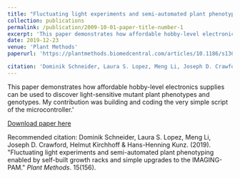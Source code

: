 ```yaml
---
title: "Fluctuating light experiments and semi-automated plant phenotyping enabled by self-built growth racks and simple upgrades to the IMAGING-PAM"
collection: publications
permalink: /publication/2009-10-01-paper-title-number-1
excerpt: 'This paper demonstrates how affordable hobby-level electronics supplies can be used to discover fluctuating light-sensitive mutant plant phenotypes and genotypes. My contribution was building and coding the very simple script of the microcontroller.'
date: 2019-12-23
venue: 'Plant Methods'
paperurl: 'https://plantmethods.biomedcentral.com/articles/10.1186/s13007-019-0546-1#Abs1'

citation: 'Dominik Schneider, Laura S. Lopez, Meng Li, Joseph D. Crawford, Helmut Kirchhoff & Hans-Henning Kunz. (2019). &quot;Fluctuating light experiments and semi-automated plant phenotyping enabled by self-built growth racks and simple upgrades to the IMAGING-PAM. &quot; <i>Plant Methods</i>. 15(156).'
---
```

This paper demonstrates how affordable hobby-level electronics supplies can be used to discover light-sensitive mutant plant phenotypes and genotypes. My contribution was building and coding the very simple script of the microcontroller.'

[Download paper here](https://plantmethods.biomedcentral.com/articles/10.1186/s13007-019-0546-1#Abs1)

Recommended citation: Dominik Schneider, Laura S. Lopez, Meng Li, Joseph D. Crawford, Helmut Kirchhoff & Hans-Henning Kunz. (2019). "Fluctuating light experiments and semi-automated plant phenotyping enabled by self-built growth racks and simple upgrades to the IMAGING-PAM." <i>Plant Methods</i>. 15(156).
